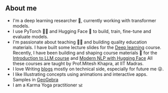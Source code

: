 ## About me 
- I'm a deep learning researcher 🔭, currently working with transformer models.
- I use PyTorch 🐍🔦 and Hugging Face 🤗  to build, train, fine-tune and evaluate models.
- I'm passionate about teaching 👨‍🏫 and building quality education materials. I have built some lecture slides for the [Deep learning](https://iitm-pod.slides.com/arunprakash_ai/decks/dl)  course. Recently, I have been building and shaping course materials 📝 for the [Introduction to LLM course](https://iitm-pod.slides.com/arunprakash_ai/decks/llms) and [Modern NLP with Hugging Face](https://github.com/Arunprakash-A/Modern-NLP-with-Hugging-Face) All these courses are taught by Prof.Mitesh Khapra, at IIT Madras.
- I love Writing [blogs](https://arunprakash-a.github.io/) mostly on technical side, especially for future me 😜. 
- I like Illustrating concepts using animations and interactive apps. Samples in [GeoGebra](https://www.geogebra.org/u/arunprakash_ai)
- I am a Karma Yoga practitioner 🕉️
